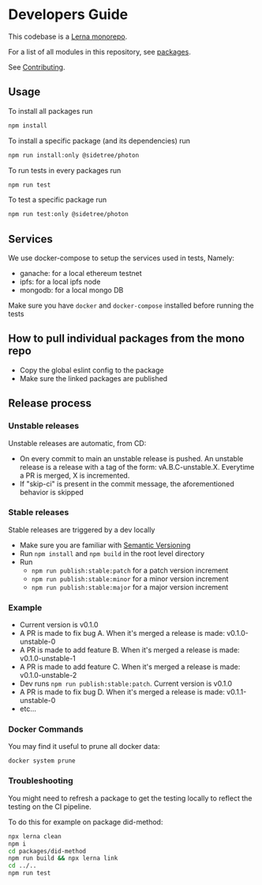 # Developers Guide

This codebase is a [Lerna monorepo](https://github.com/lerna/lerna).

For a list of all modules in this repository, see [packages](https://github.com/transmute-industries/sidetree.js/tree/main/packages).

See [Contributing](./CONTRIBUTING.md).

## Usage

To install all packages run

```bash
npm install
```

To install a specific package (and its dependencies) run

```bash
npm run install:only @sidetree/photon
```

To run tests in every packages run

```bash
npm run test
```

To test a specific package run

```bash
npm run test:only @sidetree/photon
```

## Services

We use docker-compose to setup the services used in tests, Namely:

- ganache: for a local ethereum testnet
- ipfs: for a local ipfs node
- mongodb: for a local mongo DB

Make sure you have `docker` and `docker-compose` installed before running the tests

## How to pull individual packages from the mono repo

- Copy the global eslint config to the package
- Make sure the linked packages are published

## Release process

### Unstable releases

Unstable releases are automatic, from CD:

- On every commit to main an unstable release is pushed. An unstable release is a release with a tag of the form: vA.B.C-unstable.X. Everytime a PR is merged, X is incremented.
- If "skip-ci" is present in the commit message, the aforementioned behavior is skipped

### Stable releases

Stable releases are triggered by a dev locally

- Make sure you are familiar with [Semantic Versioning](https://semver.org/)
- Run `npm install` and `npm build` in the root level directory
- Run
  - `npm run publish:stable:patch` for a patch version increment
  - `npm run publish:stable:minor` for a minor version increment
  - `npm run publish:stable:major` for a major version increment

### Example

- Current version is v0.1.0
- A PR is made to fix bug A. When it's merged a release is made: v0.1.0-unstable-0
- A PR is made to add feature B. When it's merged a release is made: v0.1.0-unstable-1
- A PR is made to add feature C. When it's merged a release is made: v0.1.0-unstable-2
- Dev runs `npm run publish:stable:patch`. Current version is v0.1.0
- A PR is made to fix bug D. When it's merged a release is made: v0.1.1-unstable-0
- etc...

### Docker Commands

You may find it useful to prune all docker data:

```
docker system prune
```

### Troubleshooting

You might need to refresh a package to get the testing locally to reflect the testing on the CI pipeline.

To do this for example on package did-method:

```bash
npx lerna clean
npm i
cd packages/did-method
npm run build && npx lerna link
cd ../..
npm run test
```
